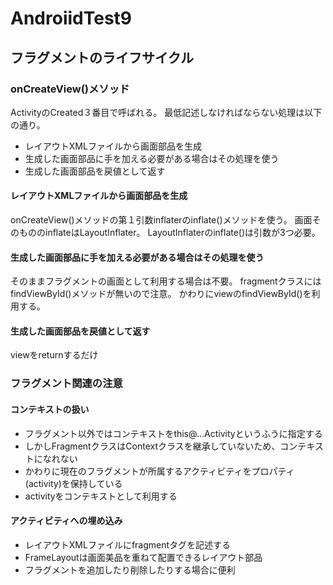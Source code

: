 # AndroiidTest9

## フラグメントのライフサイクル
### onCreateView()メソッド

ActivityのCreated３番目で呼ばれる。
最低記述しなければならない処理は以下の通り。

- レイアウトXMLファイルから画面部品を生成
- 生成した画面部品に手を加える必要がある場合はその処理を使う
- 生成した画面部品を戻値として返す

#### レイアウトXMLファイルから画面部品を生成
onCreateView()メソッドの第１引数inflaterのinflate()メソッドを使う。
画面そのもののinflateはLayoutInflater。
LayoutInflaterのinflate()は引数が3つ必要。

#### 生成した画面部品に手を加える必要がある場合はその処理を使う
そのままフラグメントの画面として利用する場合は不要。
fragmentクラスにはfindViewById()メソッドが無いので注意。
かわりにviewのfindViewById()を利用する。

#### 生成した画面部品を戻値として返す
viewをreturnするだけ

### フラグメント関連の注意
#### コンテキストの扱い
- フラグメント以外ではコンテキストをthis@...Activityというふうに指定する
- しかしFragmentクラスはContextクラスを継承していないため、コンテキストになれない
- かわりに現在のフラグメントが所属するアクティビティをプロパティ(activity)を保持している
- activityをコンテキストとして利用する

#### アクティビティへの埋め込み
- レイアウトXMLファイルにfragmentタグを記述する
- FrameLayoutは画面美品を重ねて配置できるレイアウト部品
- フラグメントを追加したり削除したりする場合に便利